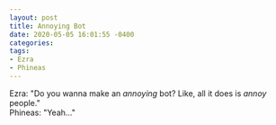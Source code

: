 ```yaml
---
layout: post
title: Annoying Bot
date: 2020-05-05 16:01:55 -0400
categories:
tags:
- Ezra
- Phineas
---
```


Ezra: "Do you wanna make an _annoying_ bot? Like, all it does is _annoy_ people."<br/>
Phineas: "Yeah..."

